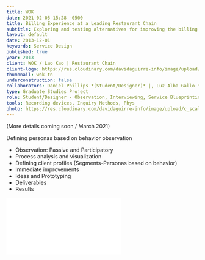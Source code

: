 ```yaml
---
title: WOK
date: 2021-02-05 15:28 -0500
title: Billing Experience at a Leading Restaurant Chain
subtitle: Exploring and testing alternatives for improving the billing experience through an end-to-end design-thinking process.
layout: default
date: 2013-12-01
keywords: Service Design
published: true
year: 2013
client: WOK / Lao Kao | Restaurant Chain
client-logo: https://res.cloudinary.com/davidaguirre-info/image/upload/v1625501345/Logos/logo-wok_xmefpm.png
thumbnail: wok-tn
underconstruction: false
collaborators: Daniel Phillips *(Student/Designer)* |, Luz Alba Gallo *(Student/Designer)* |, Manuela Mürrle*(Student/Designer)* |, Tatiana Venavides *(Student/Designer)* |, Natalia Agudelo *(Professor)* |, Rafael Vesga *(Professor)* |, Carolina Codina *(Client)*
type: Graduate Studies Project
role: Student/Designer - Observation, Interviewing, Service Blueprinting, Prototyping
tools: Recording devices, Inquiry Methods, Phys
photo: https://res.cloudinary.com/davidaguirre-info/image/upload/c_scale,w_1000/v1626811773/WOK/wok-portada-02_qpwajh.png
---
```

(More details coming soon / March 2021)

Defining personas based on behavior observation

- Observation: Passive and Participatory
- Process analysis and visualization
- Defining client profiles (Segments-Personas based on behavior)
- Immediate improvements
- Ideas and Prototyping
- Deliverables
- Results


<html>
<body>
    <object data="your_url_to_pdf" type="application/pdf">
        <embed src="your_url_to_pdf" type="application/pdf" />
    </object>
</body>
</html>


